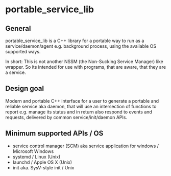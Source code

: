 portable_service_lib
====================

General
--------
portable_service_lib is a C++ library for a portable way to run as a 
service/daemon/agent e.g. background process, 
using the available OS supported ways.

In short: This is not another NSSM (the Non-Sucking Service Manager) like wrapper.
So its intended for use with programs, that are aware, that they are a service.

Design goal
------------
Modern and portable C++ interface for a user to 
generate a portable and reliable service aka daemon, that will use an intersection of 
functions to report e.g. manage its status and in return also respond to events and requests, 
delivered by common service/init/daemon APIs.

Minimum supported APIs / OS
---------------------------

-   service control manager (SCM) aka service application for windows /  Microsoft Windows
-   systemd / Linux (Unix)
-   launchd / Apple OS X (Unix)
-   init aka. SysV-style init / Unix


 
